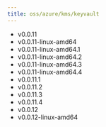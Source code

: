 ```yaml
---
title: oss/azure/kms/keyvault
---
```

- v0.0.11
- v0.0.11-linux-amd64
- v0.0.11-linux-amd64.1
- v0.0.11-linux-amd64.2
- v0.0.11-linux-amd64.3
- v0.0.11-linux-amd64.4
- v0.0.11.1
- v0.0.11.2
- v0.0.11.3
- v0.0.11.4
- v0.0.12
- v0.0.12-linux-amd64
